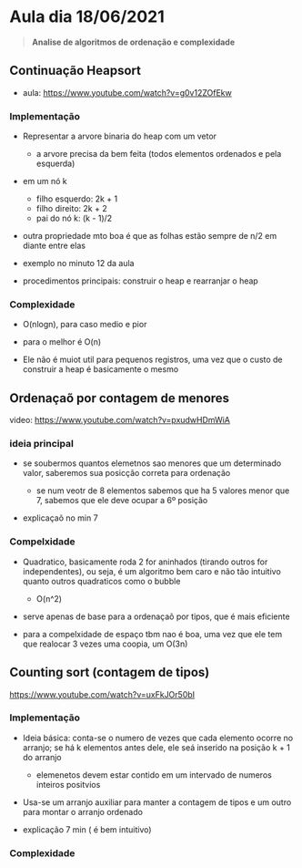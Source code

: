 # Aula dia 18/06/2021
>**Analise de algoritmos de ordenação e complexidade**

## Continuação Heapsort

* aula: https://www.youtube.com/watch?v=g0v12ZOfEkw

### Implementação 

* Representar a arvore binaria do heap com um vetor
    * a arvore precisa da bem feita (todos elementos ordenados e pela esquerda)

* em um nó k
    * filho esquerdo: 2k + 1
    * filho direito: 2k + 2
    * pai do nó k: (k - 1)/2

* outra propriedade mto boa é que as folhas estão sempre de n/2 em diante entre elas

* exemplo no minuto 12 da aula

* procedimentos principais: construir o heap e rearranjar o heap

### Complexidade

* O(nlogn), para caso medio e pior

* para o melhor é O(n) 

* Ele não é muiot util para pequenos registros, uma vez que o custo de construir a heap é basicamente o mesmo

## Ordenaçaõ por contagem de menores

video: https://www.youtube.com/watch?v=pxudwHDmWiA

### ideia principal

* se soubermos quantos elemetnos sao menores que um determinado valor, saberemos sua posicção correta para ordenação
    * se num veotr de 8 elementos sabemos que ha 5 valores menor que 7, sabemos que ele deve ocupar a 6º posição

* explicaçaõ no min 7

### Compelxidade

* Quadratico, basicamente roda 2 for aninhados (tirando outros for independentes), ou seja, é um algoritmo bem caro e não tão intuitivo quanto outros quadraticos como o bubble
    * O(n^2) 

* serve apenas de base para a ordenaçaõ por tipos, que é mais eficiente

* para a compelxidade de espaço tbm nao é boa, uma vez que ele tem que realocar 3 vezes uma coopia, um O(3n)

## Counting sort (contagem de tipos)

https://www.youtube.com/watch?v=uxFkJOr50bI

### Implementação

* Ideia básica: conta-se o numero de vezes que cada elemento ocorre no arranjo; se há k elementos antes dele, ele seá inserido na posição k + 1 do arranjo
    * elemenetos devem estar contido em um intervado de numeros inteiros positvios

* Usa-se um arranjo auxiliar para manter a contagem de tipos e um outro para montar o arranjo ordenado

* explicação 7 min ( é bem intuitivo)

### Complexidade

